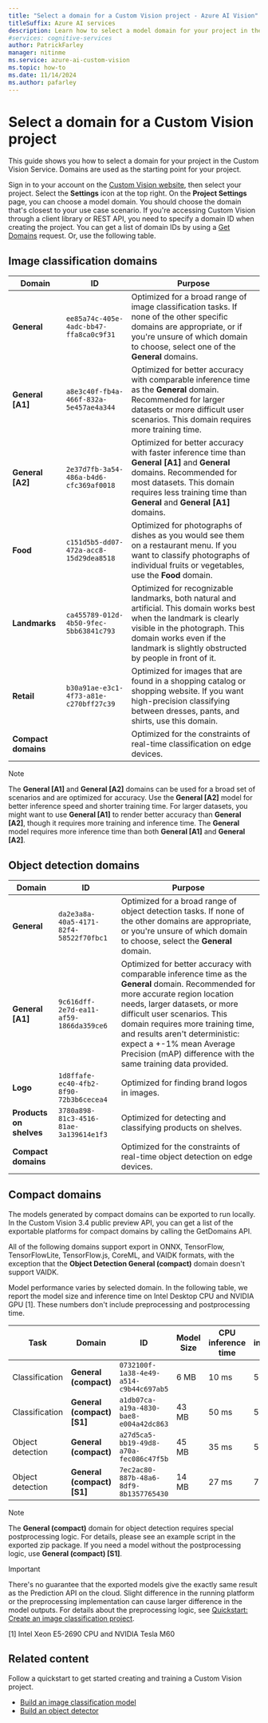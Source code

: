 ```yaml
---
title: "Select a domain for a Custom Vision project - Azure AI Vision"
titleSuffix: Azure AI services
description: Learn how to select a model domain for your project in the Custom Vision Service.
#services: cognitive-services
author: PatrickFarley
manager: nitinme
ms.service: azure-ai-custom-vision
ms.topic: how-to
ms.date: 11/14/2024
ms.author: pafarley
---
```


# Select a domain for a Custom Vision project

This guide shows you how to select a domain for your project in the Custom Vision Service. Domains are used as the starting point for your project.

Sign in to your account on the [Custom Vision website](https://www.customvision.ai), then select your project. Select the **Settings** icon at the top right. On the **Project Settings** page, you can choose a model domain. You should choose the domain that's closest to your use case scenario. If you're accessing Custom Vision through a client library or REST API, you need to specify a domain ID when creating the project. You can get a list of domain IDs by using a [Get Domains](/rest/api/customvision/get-domains) request. Or, use the following table.

## Image classification domains

|Domain|ID|Purpose|
|---|---|---|
|__General__|`ee85a74c-405e-4adc-bb47-ffa8ca0c9f31`| Optimized for a broad range of image classification tasks. If none of the other specific domains are appropriate, or if you're unsure of which domain to choose, select one of the **General** domains. |
|__General [A1]__|`a8e3c40f-fb4a-466f-832a-5e457ae4a344`| Optimized for better accuracy with comparable inference time as the **General** domain. Recommended for larger datasets or more difficult user scenarios. This domain requires more training time. |
|__General [A2]__|`2e37d7fb-3a54-486a-b4d6-cfc369af0018`| Optimized for better accuracy with faster inference time than **General [A1]** and **General** domains. Recommended for most datasets. This domain requires less training time than **General** and **General [A1]** domains. |
|__Food__|`c151d5b5-dd07-472a-acc8-15d29dea8518`| Optimized for photographs of dishes as you would see them on a restaurant menu. If you want to classify photographs of individual fruits or vegetables, use the **Food** domain. |
|__Landmarks__|`ca455789-012d-4b50-9fec-5bb63841c793`| Optimized for recognizable landmarks, both natural and artificial. This domain works best when the landmark is clearly visible in the photograph. This domain works even if the landmark is slightly obstructed by people in front of it. |
|__Retail__|`b30a91ae-e3c1-4f73-a81e-c270bff27c39`| Optimized for images that are found in a shopping catalog or shopping website. If you want high-precision classifying between dresses, pants, and shirts, use this domain. |
|__Compact domains__| | Optimized for the constraints of real-time classification on edge devices. |


> [!NOTE]
> The **General [A1]** and **General [A2]** domains can be used for a broad set of scenarios and are optimized for accuracy. Use the **General [A2]** model for better inference speed and shorter training time. For larger datasets, you might want to use **General [A1]** to render better accuracy than **General [A2]**, though it requires more training and inference time. The **General** model requires more inference time than both **General [A1]** and **General [A2]**.

## Object detection domains

|Domain|ID|Purpose|
|---|---|---|
|__General__|`da2e3a8a-40a5-4171-82f4-58522f70fbc1`| Optimized for a broad range of object detection tasks. If none of the other domains are appropriate, or you're unsure of which domain to choose, select the **General** domain. |
|__General [A1]__|`9c616dff-2e7d-ea11-af59-1866da359ce6`| Optimized for better accuracy with comparable inference time as the **General** domain. Recommended for more accurate region location needs, larger datasets, or more difficult user scenarios. This domain requires more training time, and results aren't deterministic: expect a +-1% mean Average Precision (mAP) difference with the same training data provided. |
|__Logo__|`1d8ffafe-ec40-4fb2-8f90-72b3b6cecea4`| Optimized for finding brand logos in images. |
|__Products on shelves__|`3780a898-81c3-4516-81ae-3a139614e1f3`| Optimized for detecting and classifying products on shelves. |
|__Compact domains__| | Optimized for the constraints of real-time object detection on edge devices.|

## Compact domains

The models generated by compact domains can be exported to run locally. In the Custom Vision 3.4 public preview API, you can get a list of the exportable platforms for compact domains by calling the GetDomains API.

All of the following domains support export in ONNX, TensorFlow, TensorFlowLite, TensorFlow.js, CoreML, and VAIDK formats, with the exception that the **Object Detection General (compact)** domain doesn't support VAIDK.

Model performance varies by selected domain. In the following table, we report the model size and inference time on Intel Desktop CPU and NVIDIA GPU \[1\]. These numbers don't include preprocessing and postprocessing time.

|Task|Domain|ID|Model Size|CPU inference time|GPU inference time|
|---|---|---|---|---|---|
|Classification|**General (compact)**|`0732100f-1a38-4e49-a514-c9b44c697ab5`|6 MB|10 ms|5 ms|
|Classification|**General (compact) [S1]**|`a1db07ca-a19a-4830-bae8-e004a42dc863`|43 MB|50 ms|5 ms|
|Object detection|**General (compact)**|`a27d5ca5-bb19-49d8-a70a-fec086c47f5b`|45 MB|35 ms|5 ms|
|Object detection|**General (compact) [S1]**|`7ec2ac80-887b-48a6-8df9-8b1357765430`|14 MB|27 ms|7 ms|

>[!NOTE]
>The __General (compact)__ domain for object detection requires special postprocessing logic. For details, please see an example script in the exported zip package. If you need a model without the postprocessing logic, use __General (compact) [S1]__.

>[!IMPORTANT]
>There's no guarantee that the exported models give the exactly same result as the Prediction API on the cloud. Slight difference in the running platform or the preprocessing implementation can cause larger difference in the model outputs. For details about the preprocessing logic, see [Quickstart: Create an image classification project](quickstarts/image-classification.md).

\[1\] Intel Xeon E5-2690 CPU and NVIDIA Tesla M60

## Related content

Follow a quickstart to get started creating and training a Custom Vision project.

* [Build an image classification model](getting-started-build-a-classifier.md)
* [Build an object detector](get-started-build-detector.md)